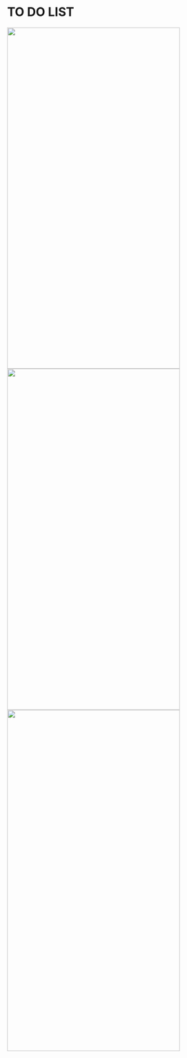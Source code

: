 # TO DO LIST
<img src="https://user-images.githubusercontent.com/64602660/159551249-6fc639fe-6fae-43e1-94cf-f36af2e7e3bc.png" width="400" height="790">
<img src="https://user-images.githubusercontent.com/64602660/159551284-de048d41-7809-4425-8be4-f63b250f4125.png" width="400" height="790">
<img src="https://user-images.githubusercontent.com/64602660/159551315-d35826b2-e530-424b-a7db-3e04254dd52f.png" width="400" height="790">









